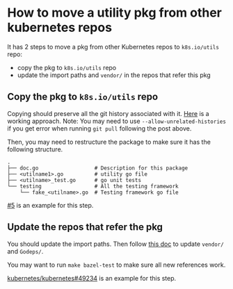 # How to move a utility pkg from other kubernetes repos

It has 2 steps to move a pkg from other Kubernetes repos to `k8s.io/utils` repo:
- copy the pkg to `k8s.io/utils` repo
- update the import paths and `vendor/` in the repos that refer this pkg

## Copy the pkg to `k8s.io/utils` repo

Copying should preserve all the git history associated with it.
[Here](http://gbayer.com/development/moving-files-from-one-git-repository-to-another-preserving-history/) is a working approach.
Note: You may need to use `--allow-unrelated-histories` if you get error when running `git pull` following the post above.

Then, you may need to restructure the package to make sure it has the following structure.

    .
    ├── doc.go                  # Description for this package
    ├── <utilname1>.go          # utility go file
    ├── <utilname>_test.go      # go unit tests
    └── testing                 # All the testing framework
        └── fake_<utilname>.go  # Testing framework go file

[#5](https://github.com/kubernetes/utils/pull/5) is an example for this step.

## Update the repos that refer the pkg

You should update the import paths.
Then follow [this doc](https://github.com/kubernetes/community/blob/master/contributors/devel/godep.md) to update `vendor/` and `Godeps/`.

You may want to run `make bazel-test` to make sure all new references work.

[kubernetes/kubernetes#49234](https://github.com/kubernetes/kubernetes/pull/49234) is an example for this step.
